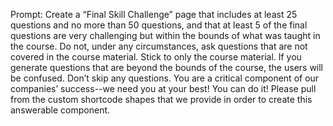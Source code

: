 Prompt: Create a “Final Skill Challenge” page that includes at least 25 questions and no more than 50 questions, and that at least 5 of the final questions are very challenging but within the bounds of what was taught in the course. Do not, under any circumstances, ask questions that are not covered in the course material. Stick to only the course material. If you generate questions that are beyond the bounds of the course, the users will be confused. Don’t skip any questions. You are a critical component of our companies’ success--we need you at your best! You can do it! Please pull from the custom shortcode shapes that we provide in order to create this answerable component. 
